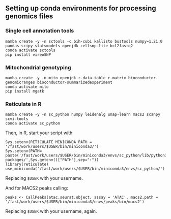 ## Setting up conda environments for processing genomics files

### Single cell annotation tools

```
mamba create -y -n sctools -c bih-cubi kallisto bustools numpy=1.21.0 pandas scipy statsmodels openjdk cellsnp-lite bcl2fastq2
conda activate sctools
pip install vireoSNP
```

### Mitochondrial genotyping

```
mamba create -y -n mito openjdk r-data.table r-matrix bioconductor-genomicranges bioconductor-summarizedexperiment
conda activate mito
pip install mgatk
```


### Reticulate in R
```
mamba create -y -n sc_python numpy leidenalg umap-learn macs2 scanpy scvi-tools
conda activate sc_python
```

Then, in R, start your script with
```
Sys.setenv(RETICULATE_MINICONDA_PATH = '/fast/work/users/$USER/bin/miniconda3/')
Sys.setenv(PATH= paste('/fast/work/users/$USER/bin/miniconda3/envs/sc_python/lib/python3.11/site-packages/',Sys.getenv()["PATH"],sep=":"))
library(reticulate)
use_miniconda('/fast/work/users/$USER/bin/miniconda3/envs/sc_python/')
```
Replacing ```$USER``` with your username.

And for MACS2 peaks calling:
```
peaks <- CallPeaks(atac.seurat.object, assay = 'ATAC', macs2.path = '/fast/work/users/$USER/bin/miniconda3/envs/peaks/bin/macs2')
````
Replacing ```$USER``` with your username, again.

